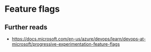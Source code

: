 # Feature flags
## Further reads
- https://docs.microsoft.com/en-us/azure/devops/learn/devops-at-microsoft/progressive-experimentation-feature-flags